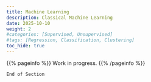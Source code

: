```yaml
---
title: Machine Learning
description: Classical Machine Learning
date: 2025-10-10
weight: 2
#categories: [Supervised, Unsupervised]
#tags: [Regression, Classification, Clustering]
toc_hide: true
---
```


{{% pageinfo %}}
Work in progress.
{{% /pageinfo %}}


```End of Section```

